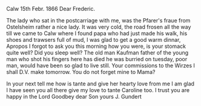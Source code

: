  Calw 15th Febr. 1866
Dear Frederic.

The lady who sat in the postcarriage with me, was the Pfarer's fraue from Ostelsheim rather a nice lady. It was very cold, the road frosen all the way till we came to Calw where I found papa who had just made his walk, his shoes and trawsers full of mud, I was glad to get a good warm dinnar, Apropos I forgot to ask you this morning how you were, is your stomack quite well? Did you sleep well? The old man Kaufman father of the young man who shot his fingers here has died he was burried on tuesday, poor man, would have been so glad to live still. Your commissions to the Wirzes I shall D.V. make tomorrow. You do not forget mine to Mama?


In your next tell me how is tante and give her hearty love from me I am glad I have seen you all there give my love to tante Caroline too. 
I trust you are happy in the Lord Goodbey dear Son
 yours J. Gundert
